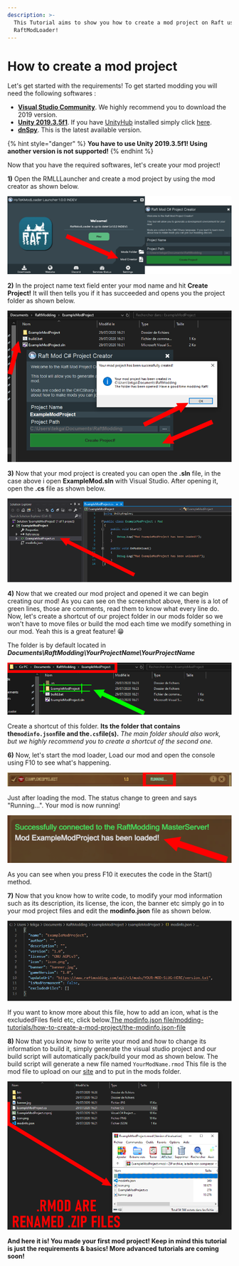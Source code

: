 ```yaml
---
description: >-
  This Tutorial aims to show you how to create a mod project on Raft using
  RaftModLoader!
---
```


# How to create a mod project

Let's get started with the requirements! To get started modding you will need the following softwares :‌

* **​**[**Visual Studio Community**](https://visualstudio.microsoft.com/downloads/). We highly recommend you to download the 2019 version.
* [**Unity 2019.3.5f1**](https://unity3d.com/fr/unity/whats-new/2019.3.5). If you have [UnityHub](https://public-cdn.cloud.unity3d.com/hub/prod/UnityHubSetup.exe) installed simply click [here](http://fastdl.raftmodding.com/downloadRaftUnityVersion.php).
* **​**[**dnSpy**](https://github.com/0xd4d/dnSpy/releases/latest). This is the latest available version.

{% hint style="danger" %}
**You have to use Unity 2019.3.5f1! Using another version is not supported!**
{% endhint %}

Now that you have the required softwares, let's create your mod project!‌

**1\)** Open the RMLLLauncher and create a mod project by using the mod creator as shown below.‌

![](../../.gitbook/assets/image%20%2810%29.png)

**2\)** In the project name text field enter your mod name and hit **Create Project!** It will then tells you if it has succeeded and opens you the project folder as shown below.‌

![](../../.gitbook/assets/aa%20%284%29.png)

**3\)** Now that your mod project is created you can open the **.sln** file, in the case above i open **ExampleMod.sln** with Visual Studio. After opening it, open the **.cs** file as shown below.‌

![](../../.gitbook/assets/aa%20%285%29.png)

**4\)** Now that we created our mod project and opened it we can begin creating our mod! As you can see on the screenshot above, there is a lot of green lines, those are comments, read them to know what every line do. Now, let's create a shortcut of our project folder in our mods folder so we won't have to move files or build the mod each time we modify something in our mod. Yeah this is a great feature! 😁

The folder is by default located in _**Documents\RaftModding\YourProjectName\YourProjectName**_

![](../../.gitbook/assets/aa.png)

Create a shortcut of this folder. **Its the folder that contains the`modinfo.json`file and the`.cs`file\(s\).** _The main folder should also work, but we highly recommend you to create a shortcut of the second one._‌

**6\)** Now, let's start the mod loader, Load our mod and open the console using F10 to see what's happening.‌

![](../../.gitbook/assets/aa%20%282%29.png)

Just after loading the mod. The status change to green and says "Running...". Your mod is now running!‌

![](../../.gitbook/assets/aa%20%283%29.png)

As you can see when you press F10 it executes the code in the Start\(\) method.‌

**7\)** Now that you know how to write code, to modify your mod information such as its description, its license, the icon, the banner etc simply go in to your mod project files and edit the **modinfo.json** file as shown below.‌

![](../../.gitbook/assets/image%20%286%29.png)

If you want to know more about this file, how to add an icon, what is the excludedFiles field etc, click below.[The modinfo.json file/modding-tutorials/how-to-create-a-mod-project/the-modinfo.json-file‌](the-modinfo.json-file.md)

**8\)** Now that you know how to write your mod and how to change its information to build it, simply generate the visual studio project and our build script will automatically pack/build your mod as shown below. The build script will generate a new file named `YourModName.rmod` This file is the mod file to upload on our [site](https://www.greenhellmodding.com/) and to put in the mods folder.‌

![](../../.gitbook/assets/aa%20%281%29.png)

**And here it is! You made your first mod project! Keep in mind this tutorial is just the requirements & basics! More advanced tutorials are coming soon!**

